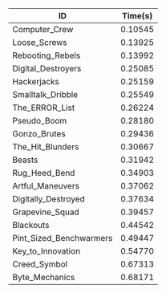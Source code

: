 |ID|Time(s)|
|-|-|
|Computer_Crew|0.10545|
|Loose_Screws|0.13925|
|Rebooting_Rebels|0.13992|
|Digital_Destroyers|0.25085|
|Hackerjacks|0.25159|
|Smalltalk_Dribble|0.25549|
|The_ERROR_List|0.26224|
|Pseudo_Boom|0.28180|
|Gonzo_Brutes|0.29436|
|The_Hit_Blunders|0.30667|
|Beasts|0.31942|
|Rug_Heed_Bend|0.34903|
|Artful_Maneuvers|0.37062|
|Digitally_Destroyed|0.37634|
|Grapevine_Squad|0.39457|
|Blackouts|0.44542|
|Pint_Sized_Benchwarmers|0.49447|
|Key_to_Innovation|0.54770|
|Creed_Symbol|0.67313|
|Byte_Mechanics|0.68171|
